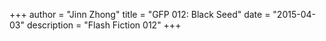 +++
author = "Jinn Zhong"
title = "GFP 012: Black Seed"
date = "2015-04-03"
description = "Flash Fiction 012"
+++
